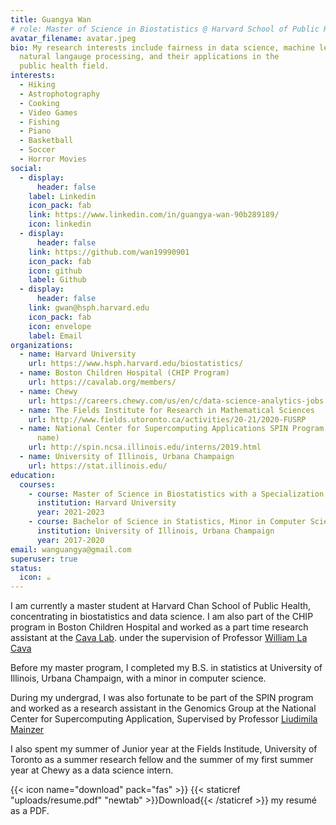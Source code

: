 ```yaml
---
title: Guangya Wan
# role: Master of Science in Biostatistics @ Harvard School of Public Health
avatar_filename: avatar.jpeg
bio: My research interests include fairness in data science, machine learning,
  natural langauge processing, and their applications in the
  public health field.
interests:
  - Hiking
  - Astrophotography
  - Cooking
  - Video Games
  - Fishing
  - Piano
  - Basketball
  - Soccer
  - Horror Movies
social:
  - display:
      header: false
    label: Linkedin
    icon_pack: fab
    link: https://www.linkedin.com/in/guangya-wan-90b289189/
    icon: linkedin
  - display:
      header: false
    link: https://github.com/wan19990901
    icon_pack: fab
    icon: github
    label: Github
  - display:
      header: false
    link: gwan@hsph.harvard.edu
    icon_pack: fab
    icon: envelope
    label: Email
organizations:
  - name: Harvard University
    url: https://www.hsph.harvard.edu/biostatistics/
  - name: Boston Children Hospital (CHIP Program)
    url: https://cavalab.org/members/
  - name: Chewy
    url: https://careers.chewy.com/us/en/c/data-science-analytics-jobs
  - name: The Fields Institute for Research in Mathematical Sciences
    url: http://www.fields.utoronto.ca/activities/20-21/2020-FUSRP
  - name: National Center for Supercomputing Applications SPIN Program (Used Wayne as my first
      name)
    url: http://spin.ncsa.illinois.edu/interns/2019.html  
  - name: University of Illinois, Urbana Champaign
    url: https://stat.illinois.edu/
education:
  courses:
    - course: Master of Science in Biostatistics with a Specialization in Data Science
      institution: Harvard University
      year: 2021-2023
    - course: Bachelor of Science in Statistics, Minor in Computer Science
      institution: University of Illinois, Urbana Champaign
      year: 2017-2020
email: wanguangya@gmail.com
superuser: true
status:
  icon: ☕️
---
```

<!--StartFragment-->

I am currently a master student at Harvard Chan School of Public Health, concentrating in biostatistics and data science.  I am also part of the CHIP program in Boston Children Hospital and worked as a part time research assistant at the [Cava Lab](<https://cavalab.org/>). under the supervision of Professor [William La Cava](<https://cavalab.org/members/lacava-william/>)

B﻿efore my master program, I completed my B.S. in statistics at University of Illinois, Urbana Champaign, with a minor in computer science. 

D﻿uring my undergrad, I was also fortunate to be part of the SPIN program and worked as a research assistant in the Genomics Group at the National Center for Supercomputing Application, Supervised by Professor [Liudimila Mainzer](<https://ccbgm.illinois.edu/people/liudmila-sergeevna-mainzer/>)

I﻿ also spent my summer of Junior year at the Fields Institude, University of Toronto as a summer research fellow and the summer of my first summer year at Chewy as a data science intern.

<!--EndFragment-->

{{< icon name="download" pack="fas" >}} {{< staticref "uploads/resume.pdf" "newtab" >}}Download{{< /staticref >}} my resumé as a PDF.